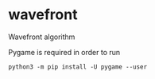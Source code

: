 # wavefront
Wavefront algorithm

Pygame is required in order to run

``python3 -m pip install -U pygame --user``
